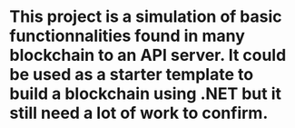 <h1>This project is a simulation of basic functionnalities found in many blockchain to an API server. It could be used as a starter template to build a blockchain using .NET but it still need a lot of work to confirm.</h1>
